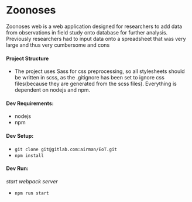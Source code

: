 
# Zoonoses #


Zoonoses web is a web application designed for researchers to add data from observations in field study onto database for further analysis.
Previously researchers had to input data onto a spreadsheet that was very large and thus very cumbersome and cons  

#### Project Structure ####

*   The project uses Sass for css preprocessing, so all stylesheets should be written in scss, as the .gitignore has been set to ignore css files(because they are generated from the scss files). Everything is dependent on nodejs and npm.  


#### Dev Requirements: ####
-   nodejs
-   npm


#### Dev Setup: ####

-   `git clone git@gitlab.com:airman/EoT.git`
-   `npm install`

#### Dev Run: ####

*start webpack server*
-   `npm run start`
